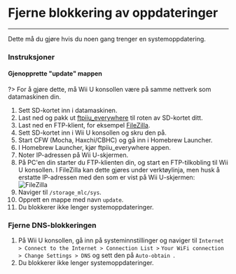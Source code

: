 # Fjerne blokkering av oppdateringer
---
Dette må du gjøre hvis du noen gang trenger en systemoppdatering.

### Instruksjoner

<!-- tabs:start -->

#### **Gjenopprette "update" mappen**

?> For å gjøre dette, må Wii U konsollen være på samme nettverk som datamaskinen din.
1. Sett SD-kortet inn i datamaskinen.
1. Last ned og pakk ut [ftpiiu_everywhere](http://wiiubru.com/appstore/zips/fpiiu-cbhc.zip) til roten av SD-kortet ditt.
1. Last ned en FTP-klient, for eksempel [FileZilla](https://filezilla-project.org/download.php?show_all=1).
1. Sett SD-kortet inn i Wii U konsollen og skru den på.
1. Start CFW (Mocha, Haxchi/CBHC) og gå inn i Homebrew Launcher.
1. I Homebrew Launcher, kjør ftpiiu_everywhere appen.
1. Noter IP-adressen på Wii U-skjermen.
1. På PC'en din starter du FTP-klienten din, og start en FTP-tilkobling til Wii U konsollen. I FileZilla kan dette gjøres under verktøylinja, men husk å erstatte IP-adressen med den som er vist på Wii U-skjermen: <br><img src="docs/assets/img/FTP.png" alt="FileZilla" />
1. Naviger til `/storage_mlc/sys`.
1. Opprett en mappe med navn `update`.
1. Du blokkerer ikke lenger systemoppdateringer.

### **Fjerne DNS-blokkeringen**

1. På Wii U konsollen, gå inn på systeminnstillinger og naviger til `Internet > Connect to the Internet > Connection List >` `Your WiFi connection > Change Settings > DNS` og sett den på `Auto-obtain `.
1. Du blokkerer ikke lenger systemoppdateringer.

<!-- tabs:end -->